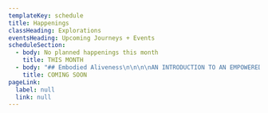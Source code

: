 ```yaml
---
templateKey: schedule
title: Happenings
classHeading: Explorations
eventsHeading: Upcoming Journeys + Events
scheduleSection:
  - body: No planned happenings this month
    title: THIS MONTH
  - body: "## Embodied Aliveness\n\n\n\nAN INTRODUCTION TO AN EMPOWERED LIFE\n\n\n\nAn invitation to discover a more embodied and empowered way of being, for our holistic connection and authentic expression of ourselves as women. Living in environments where our bodies are marginalised, our minds overloaded and our hearts neglected, the emotional wounds we receive are normalised and not acknowledged so often go unchecked and unhealed.\r\n\n\r\n\nCreated for self-identifying black women and women of colour, this is a 6 week embodied healing and empowerment journey of self-inquiry and community care through conversation, movement, breathwork, meditation and intentional rest.\n\n\n\n**\\~ ( ( ( O ) ) ) \\~**\n\n- - -"
    title: COMING SOON
pageLink:
  label: null
  link: null
---
```


